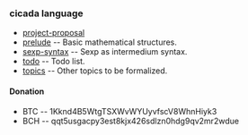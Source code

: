 ### cicada language

- [project-proposal](https://xieyuheng.github.io/cicada)
- [prelude](https://xieyuheng.github.io/cicada/prelude) -- Basic mathematical structures.
- [sexp-syntax](https://xieyuheng.github.io/cicada/sexp-syntax) -- Sexp as intermedium syntax.
- [todo](https://xieyuheng.github.io/cicada/todo) -- Todo list.
- [topics](https://xieyuheng.github.io/cicada/topics) -- Other topics to be formalized.

#### Donation

- BTC -- 1Kknd4B5WtgTSXWvWYUyvfscV8WhnHiyk3
- BCH -- qqt5usgacpy3est8kjx426sdlzn0hdg9qv2mr2wdue
